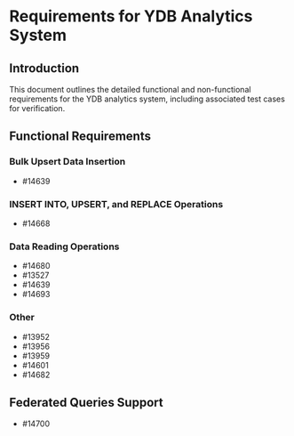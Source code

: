 # Requirements for YDB Analytics System

## Introduction
This document outlines the detailed functional and non-functional requirements for the YDB analytics system, including associated test cases for verification.

## Functional Requirements

### Bulk Upsert Data Insertion

- #14639

### INSERT INTO, UPSERT, and REPLACE Operations

- #14668

### Data Reading Operations
- #14680
- #13527
- #14639
- #14693

### Other
- #13952
- #13956
- #13959
- #14601
- #14682


## Federated Queries Support

- #14700